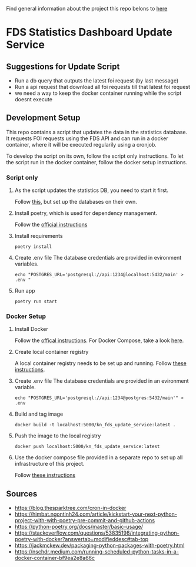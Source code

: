 Find general information about the project this repo belons to [here](https://pad.correlaid.org/s/BkDPVFUN9)

# FDS Statistics Dashboard Update Service

## Suggestions for Update Script

- Run a db query that outputs the latest foi request (by last message)
- Run a api request that download all foi requests till that latest foi request
- we need a way to keep the docker container running while the script doesnt execute


## Development Setup

This repo contains a script that updates the data in the statistics database. It requests FOI requests using the FDS API and can run in a docker container, where it will be executed regularily using a cronjob.

To develop the script on its own, follow the script only instructions. To let the script run in the docker container, follow the docker setup instructions.

### Script only

1. As the script updates the statistics DB, you need to start it first.

    Follow [this](https://github.com/CorrelAid/kn_fds_statistics_database), but set up the databases on their own.

2. Install poetry, which is used for dependency management.
    
    Follow the [official instructions](https://python-poetry.org/docs/)

3. Install requirements

    ```
    poetry install
    ```

4. Create .env file
    The database credentials are provided in evironment variables.  

    ```
    echo "POSTGRES_URL='postgresql://api:1234@localhost:5432/main' > .env " 
    ```

4. Run app
    ```
    poetry run start
    ```

### Docker Setup

1. Install Docker

    Follow the [offical instructions](https://docs.docker.com/get-docker/). For Docker Compose, take a look [here](https://docs.docker.com/compose/install/).


2. Create local container registry

    A local container registry needs to be set up and running. Follow [these instructions](https://github.com/CorrelAid/kn_fds_infra).

3. Create .env file
    The database credentials are provided in an evironment variable.  

    ```
    echo "POSTGRES_URL='postgresql://api:1234@postgres:5432/main'" > .env 
    ```

4. Build and tag image

    ```
    docker build -t localhost:5000/kn_fds_update_service:latest .
    ```

5. Push the image to the local registry
    ```
    docker push localhost:5000/kn_fds_update_service:latest
    ```

6. Use the docker compose file provided in a separate repo to set up all infrastructure of this project.

    Follow [these instructions](https://github.com/CorrelAid/kn_fds_infra)



## Sources
- https://blog.thesparktree.com/cron-in-docker
- https://himbat.ngontinh24.com/article/kickstart-your-next-python-project-with-with-poetry-pre-commit-and-github-actions
- https://python-poetry.org/docs/master/basic-usage/
- https://stackoverflow.com/questions/53835198/integrating-python-poetry-with-docker?answertab=modifieddesc#tab-top
- https://jackmckew.dev/packaging-python-packages-with-poetry.html
- https://nschdr.medium.com/running-scheduled-python-tasks-in-a-docker-container-bf9ea2e8a66c